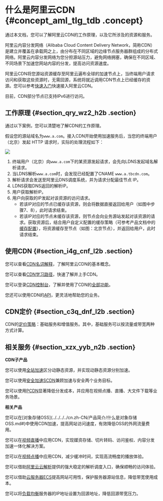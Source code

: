 # 什么是阿里云CDN {#concept_aml_tlg_tdb .concept}

通过本文档，您可以了解阿里云CDN的工作原理，以及它所涉及的资源和服务。

阿里云内容分发网络（Alibaba Cloud Content Delivery Network，简称CDN）是建立并覆盖在承载网之上，由分布在不同区域的边缘节点服务器群组成的分布式网络。阿里云内容分发网络为您分担源站压力，避免网络拥塞，确保在不同区域、不同场景下加速您网站内容的分发，提高访问资源速度。

阿里云CDN将您源站资源缓存至阿里云遍布全球的加速节点上，当终端用户请求访问和获取这些资源时，无需回源，系统将就近调用CDN节点上已经缓存的资源。您可以参考[快速入门](../../../../cn.zh-CN/快速入门/快速入门.md#)快速接入阿里云CDN。

目前，CDN部分节点已支持IPv6进行访问。

## 工作原理 {#section_qry_wz2_h2b .section}

通过以下案例，您可以清楚地了解CDN的工作原理。

假设您的源站域名为`www.a.com`。接入CDN开始使用加速服务后，当您的终端用户（北京）发起 HTTP 请求时，实际的处理流程如下：

![](http://static-aliyun-doc.oss-cn-hangzhou.aliyuncs.com/assets/img/5098/15572829524886_zh-CN.png)

1.  终端用户（北京）向`www.a.com`下的某资源发起请求，会先向LDNS发起域名解析请求。
2.  当LDNS解析`www.a.com`时，会发现已经配置了CNAME `www.a.tbcdn.com`。
3.  解析请求会发送至阿里云DNS调度系统，并为请求分配最佳节点 IP。
4.  LDNS获取DNS返回的解析IP。
5.  用户获取解析IP。
6.  用户向获取的IP发起对该资源的访问请求。
    -   若该IP对应的节点已缓存该资源，则会将数据直接返回给用户（如图中步骤7、8），此时请求结束。
    -   若该IP对应的节点未缓存该资源，则节点会向业务源站发起对该资源的请求。获取资源后，结合用户自定义配置的缓存策略（可参考产品文档中的[缓存配置](../../../../cn.zh-CN/用户指南/域名管理/节点缓存设置/缓存配置.md#)），将资源缓存至节点（如图：北京节点），并返回给用户，此时请求结束。

## 使用CDN {#section_i4g_cnf_l2b .section}

您可以查看[CDN名词解释](cn.zh-CN/产品简介/名词解释.md#)，了解阿里云CDN的基本概念。

您可以查看[CDN学习路径](https://help.aliyun.com/learn/learningpath/cdn.html)，快速了解并上手CDN。

您可以登录[CDN控制台](https://cdnnext.console.aliyun.com)，了解并使用了CDN的[全部功能](../../../../cn.zh-CN/用户指南/CDN功能列表.md#)。

您还可以使用CDN的[API](../../../../cn.zh-CN/新版API参考/简介.md#)，更灵活地帮助您的业务。

## CDN定价 {#section_c3q_dnf_l2b .section}

CDN的[定价策略](https://www.aliyun.com/price/product?spm=a2c4g.11186623.2.23.3c095cd5jsmLKS#/cdn/detail)：基础服务和增值服务。其中，基础服务可以按流量或带宽两种方式计算。

## 相关服务 {#section_xzx_yyb_n2b .section}

**CDN子产品**

您可以使用[全站加速](../../../../cn.zh-CN/产品简介/什么是全站加速.md#)区分动静态资源，并实现动静态资源分别加速。

您可以使用[安全加速SCDN](https://help.aliyun.com/product/63560.html)兼顾加速与安全两个业务目标。

您可以使用[PCDN](https://help.aliyun.com/product/54287.html)显著降低分发成本，并应用在视频点播、直播、大文件下载等业务场景。

**相关产品**

您可以在[对象存储OSS](../../../../cn.zh-CN/产品简介/什么是对象存储 OSS.md#)中使用CDN加速，提高网站访问速度，有效降低OSS的外网流量费用。

您可以在[视频直播](https://help.aliyun.com/product/29949.html)中应用CDN，实现媒资存储、切片转码、访问鉴权、内容分发加速一体化解决方案。

您可以在[视频点播](https://help.aliyun.com/product/29932.html)中应用CDN，减少缓冲时间，实现高流畅度的播放体验。

您可以借助[阿里云云解析](https://help.aliyun.com/product/29697.html)提供的强大稳定的解析调度入口，确保顺畅的访问体验。

您可以借助[云服务器ECS](../../../../cn.zh-CN/产品简介/什么是云服务器ECS.md#)提高网站可用性，保护服务器源站信息，降低带宽使用成本。

您可以将[负载均衡](../../../../cn.zh-CN/产品简介/什么是负载均衡.md#)服务器的IP地址设置为回源地址，降低回源带宽压力。

